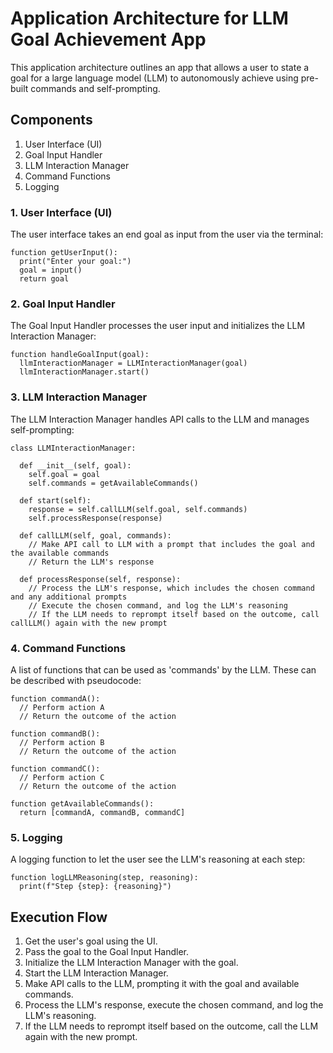 # Application Architecture for LLM Goal Achievement App

This application architecture outlines an app that allows a user to state a goal for a large language model (LLM) to autonomously achieve using pre-built commands and self-prompting.

## Components

1. User Interface (UI)
2. Goal Input Handler
3. LLM Interaction Manager
4. Command Functions
5. Logging

### 1. User Interface (UI)

The user interface takes an end goal as input from the user via the terminal:

```
function getUserInput():
  print("Enter your goal:")
  goal = input()
  return goal
```

### 2. Goal Input Handler

The Goal Input Handler processes the user input and initializes the LLM Interaction Manager:

```
function handleGoalInput(goal):
  llmInteractionManager = LLMInteractionManager(goal)
  llmInteractionManager.start()
```

### 3. LLM Interaction Manager

The LLM Interaction Manager handles API calls to the LLM and manages self-prompting:

```
class LLMInteractionManager:

  def __init__(self, goal):
    self.goal = goal
    self.commands = getAvailableCommands()

  def start(self):
    response = self.callLLM(self.goal, self.commands)
    self.processResponse(response)

  def callLLM(self, goal, commands):
    // Make API call to LLM with a prompt that includes the goal and the available commands
    // Return the LLM's response

  def processResponse(self, response):
    // Process the LLM's response, which includes the chosen command and any additional prompts
    // Execute the chosen command, and log the LLM's reasoning
    // If the LLM needs to reprompt itself based on the outcome, call callLLM() again with the new prompt
```

### 4. Command Functions

A list of functions that can be used as 'commands' by the LLM. These can be described with pseudocode:

```
function commandA():
  // Perform action A
  // Return the outcome of the action

function commandB():
  // Perform action B
  // Return the outcome of the action

function commandC():
  // Perform action C
  // Return the outcome of the action

function getAvailableCommands():
  return [commandA, commandB, commandC]
```

### 5. Logging

A logging function to let the user see the LLM's reasoning at each step:

```
function logLLMReasoning(step, reasoning):
  print(f"Step {step}: {reasoning}")
```

## Execution Flow

1. Get the user's goal using the UI.
2. Pass the goal to the Goal Input Handler.
3. Initialize the LLM Interaction Manager with the goal.
4. Start the LLM Interaction Manager.
5. Make API calls to the LLM, prompting it with the goal and available commands.
6. Process the LLM's response, execute the chosen command, and log the LLM's reasoning.
7. If the LLM needs to reprompt itself based on the outcome, call the LLM again with the new prompt.
